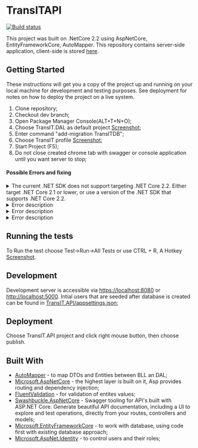 # TransITAPI
[![Build status](https://ci.appveyor.com/api/projects/status/ijoktib4wnjmm9no?svg=true)](https://ci.appveyor.com/project/Vladacdc/transit-api)

This project was built on .NetCore 2.2 using AspNetCore, EntityFrameworkCore, AutoMapper.
This repository contains server-side application, client-side is stored [here](https://github.com/Vladacdc/TransIT.Client). 

## Getting Started

These instructions will get you a copy of the project up and running on your local machine for development and testing purposes.
See deployment for notes on how to deploy the project on a live system.

1) Clone repository;
2) Checkout dev branch;
3) Open Package Manager Console(ALT+T+N+O);
4) Choose TransIT.DAL as default project
[Screenshot](./images/PackageManagerConsole.jpg);
5) Enter command "add-migration TransITDB";
6) Choose TransIT profile
[Screenshot](./images/TransITProfile.jpg);
7) Start Project (F5);
8) Do not close created chrome tab with swagger or console application until you want server to stop;

#### Possible Errors and fixing
<details close>
<summary>The current .NET SDK does not support targeting .NET Core 2.2. Either target .NET Core 2.1 or lower, or use a version of the .NET SDK that supports .NET Core 2.2.</summary>
Install [.Net Core 2.2 SDK](https://dotnet.microsoft.com/download/dotnet-core/2.2);
</details>
<details close>
<summary>Error description</summary>
fixing
</details>
<details close>
<summary>Error description</summary>
fixing
</details>
<details close>
<summary>Error description</summary>
fixing
</details>

## Running the tests

To Run the test choose Test->Run->All Tests or use CTRL + R, A Hotkey
[Screenshot](./images/RunTests.jpg).

## Development

Development server is accessible via [https://localhost:8080](https://localhost:8080) or [http://localhost:5000](http://localhost:5000).
Intial users that are seeded after database is created can be found in [TransIT.API/appsettings.json](TransIT.API/appsettings.json);

## Deployment

Choose TransIT.API project and click right mouse button, then choose publish.

## Built With

* [AutoMapper](https://automapper.org/) - to map DTOs and Entities between BLL an DAL;
* [Microsoft.AspNetCore](https://asp.net/) - the highest layer is built on it, Asp provides routing and dependency injection;
* [FluentValidation](https://fluentvalidation.net/) - for validation of entites values;
* [Swashbuckle.AspNetCore](https://github.com/domaindrivendev/Swashbuckle.AspNetCore) - Swagger tooling for API's built with ASP.NET Core.
Generate beautiful API documentation, including a UI to explore and test operations, directly from your routes, controllers and models;
* [Microsoft.EntityFrameworkCore](https://docs.microsoft.com/en-us/ef/core/) - to work with database, using code first with existing database approach;
* [Microsoft.AspNet.Identity](https://docs.microsoft.com/en-us/aspnet/identity/overview/getting-started/introduction-to-aspnet-identity) - to control users and their roles;
